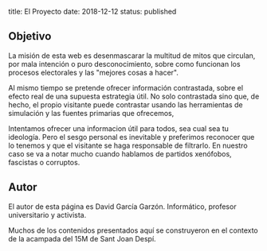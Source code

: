 title: El Proyecto
date: 2018-12-12
status: published


## Objetivo 

La misión de esta web es desenmascarar la multitud de mitos
que circulan, por mala intención o puro desconocimiento,
sobre como funcionan los procesos electorales y las "mejores cosas a hacer".

Al mismo tiempo se pretende ofrecer información contrastada,
sobre el efecto real de una supuesta estrategia útil.
No solo contrastada sino que, de hecho,
el propio visitante puede contrastar usando
las herramientas de simulación y las fuentes primarias que ofrecemos,

Intentamos ofrecer una informacion útil para todos, sea cual sea tu ideología.
Pero el sesgo personal es inevitable y preferimos reconocer que lo tenemos
y que el visitante se haga responsable de filtrarlo.
En nuestro caso se va a notar mucho cuando hablamos de partidos xenófobos, fascistas o corruptos.

## Autor

El autor de esta página es David García Garzón.
Informático, profesor universitario y activista.

Muchos de los contenidos presentados aquí
se construyeron en el contexto de la acampada del 15M de Sant Joan Despí.



